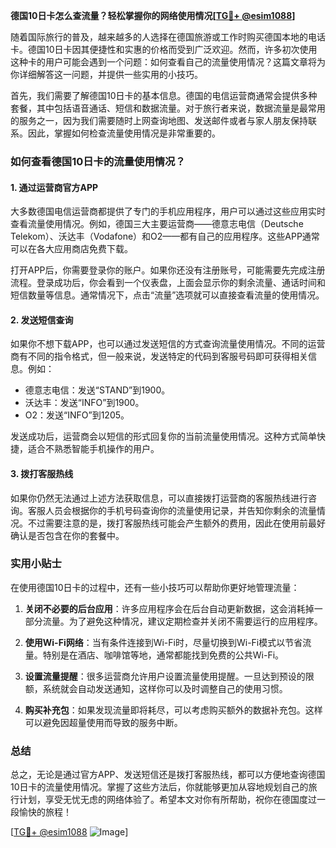 **德国10日卡怎么查流量？轻松掌握你的网络使用情况[[TG💪+ @esim1088](https://t.me/s/esim1088)]**

随着国际旅行的普及，越来越多的人选择在德国旅游或工作时购买德国本地的电话卡。德国10日卡因其便捷性和实惠的价格而受到广泛欢迎。然而，许多初次使用这种卡的用户可能会遇到一个问题：如何查看自己的流量使用情况？这篇文章将为你详细解答这一问题，并提供一些实用的小技巧。

首先，我们需要了解德国10日卡的基本信息。德国的电信运营商通常会提供多种套餐，其中包括语音通话、短信和数据流量。对于旅行者来说，数据流量是最常用的服务之一，因为我们需要随时上网查询地图、发送邮件或者与家人朋友保持联系。因此，掌握如何检查流量使用情况是非常重要的。

### 如何查看德国10日卡的流量使用情况？

#### 1. 通过运营商官方APP
大多数德国电信运营商都提供了专门的手机应用程序，用户可以通过这些应用实时查看流量使用情况。例如，德国三大主要运营商——德意志电信（Deutsche Telekom）、沃达丰（Vodafone）和O2——都有自己的应用程序。这些APP通常可以在各大应用商店免费下载。

打开APP后，你需要登录你的账户。如果你还没有注册账号，可能需要先完成注册流程。登录成功后，你会看到一个仪表盘，上面会显示你的剩余流量、通话时间和短信数量等信息。通常情况下，点击“流量”选项就可以直接查看流量的使用情况。

#### 2. 发送短信查询
如果你不想下载APP，也可以通过发送短信的方式查询流量使用情况。不同的运营商有不同的指令格式，但一般来说，发送特定的代码到客服号码即可获得相关信息。例如：

- 德意志电信：发送“STAND”到1900。
- 沃达丰：发送“INFO”到1900。
- O2：发送“INFO”到1205。

发送成功后，运营商会以短信的形式回复你的当前流量使用情况。这种方式简单快捷，适合不熟悉智能手机操作的用户。

#### 3. 拨打客服热线
如果你仍然无法通过上述方法获取信息，可以直接拨打运营商的客服热线进行咨询。客服人员会根据你的手机号码查询你的流量使用记录，并告知你剩余的流量情况。不过需要注意的是，拨打客服热线可能会产生额外的费用，因此在使用前最好确认是否包含在你的套餐中。

### 实用小贴士

在使用德国10日卡的过程中，还有一些小技巧可以帮助你更好地管理流量：

1. **关闭不必要的后台应用**：许多应用程序会在后台自动更新数据，这会消耗掉一部分流量。为了避免这种情况，建议定期检查并关闭不需要运行的应用程序。

2. **使用Wi-Fi网络**：当有条件连接到Wi-Fi时，尽量切换到Wi-Fi模式以节省流量。特别是在酒店、咖啡馆等地，通常都能找到免费的公共Wi-Fi。

3. **设置流量提醒**：很多运营商允许用户设置流量使用提醒。一旦达到预设的限额，系统就会自动发送通知，这样你可以及时调整自己的使用习惯。

4. **购买补充包**：如果发现流量即将耗尽，可以考虑购买额外的数据补充包。这样可以避免因超量使用而导致的服务中断。

### 总结

总之，无论是通过官方APP、发送短信还是拨打客服热线，都可以方便地查询德国10日卡的流量使用情况。掌握了这些方法后，你就能够更加从容地规划自己的旅行计划，享受无忧无虑的网络体验了。希望本文对你有所帮助，祝你在德国度过一段愉快的旅程！

[[TG💪+ @esim1088](https://t.me/s/esim1088) ![Image](https://i.postimg.cc/4NQfJmqS/Snipaste-2025-05-13-00-14-12.png)]
